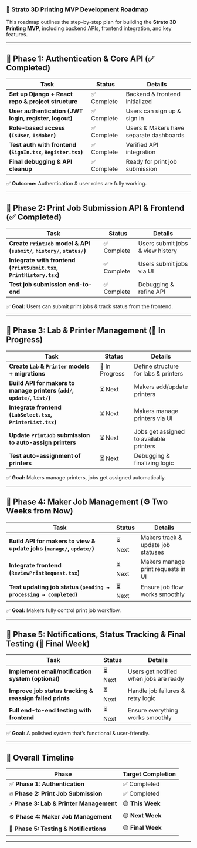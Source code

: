 ### **🚀 Strato 3D Printing MVP Development Roadmap**
This roadmap outlines the step-by-step plan for building the **Strato 3D Printing MVP**, including backend APIs, frontend integration, and key features.  

---

## **📌 Phase 1: Authentication & Core API (✅ Completed)**
| **Task** | **Status** | **Details** |
|------------|------------|------------|
| **Set up Django + React repo & project structure** | ✅ Complete | Backend & frontend initialized |
| **User authentication (JWT login, register, logout)** | ✅ Complete | Users can sign up & sign in |
| **Role-based access (`IsUser`, `IsMaker`)** | ✅ Complete | Users & Makers have separate dashboards |
| **Test auth with frontend (`SignIn.tsx`, `Register.tsx`)** | ✅ Complete | Verified API integration |
| **Final debugging & API cleanup** | ✅ Complete | Ready for print job submission |

✅ **Outcome:** Authentication & user roles are fully working.

---

## **📌 Phase 2: Print Job Submission API & Frontend (✅ Completed)**
| **Task** | **Status** | **Details** |
|------------|------------|------------|
| **Create `PrintJob` model & API (`submit/`, `history/`, `status/`)** | ✅ Complete | Users submit jobs & view history |
| **Integrate with frontend (`PrintSubmit.tsx`, `PrintHistory.tsx`)** | ✅ Complete | Users submit jobs via UI |
| **Test job submission end-to-end** | ✅ Complete | Debugging & refine API |

✅ **Goal:** Users can submit print jobs & track status from the frontend.

---

## **📌 Phase 3: Lab & Printer Management (🔨 In Progress)**
| **Task** | **Status** | **Details** |
|------------|------------|------------|
| **Create `Lab` & `Printer` models + migrations** | 🔨 In Progress | Define structure for labs & printers |
| **Build API for makers to manage printers (`add/`, `update/`, `list/`)** | ⏳ Next | Makers add/update printers |
| **Integrate frontend (`LabSelect.tsx`, `PrinterList.tsx`)** | ⏳ Next | Makers manage printers via UI |
| **Update `PrintJob` submission to auto-assign printers** | ⏳ Next | Jobs get assigned to available printers |
| **Test auto-assignment of printers** | ⏳ Next | Debugging & finalizing logic |

✅ **Goal:** Makers manage printers, jobs get assigned automatically.

---

## **📌 Phase 4: Maker Job Management (⚙️ Two Weeks from Now)**
| **Task** | **Status** | **Details** |
|------------|------------|------------|
| **Build API for makers to view & update jobs (`manage/`, `update/`)** | ⏳ Next | Makers track & update job statuses |
| **Integrate frontend (`ReviewPrintRequest.tsx`)** | ⏳ Next | Makers manage print requests in UI |
| **Test updating job status (`pending → processing → completed`)** | ⏳ Next | Ensure job flow works smoothly |

✅ **Goal:** Makers fully control print job workflow.

---

## **📌 Phase 5: Notifications, Status Tracking & Final Testing (🔔 Final Week)**
| **Task** | **Status** | **Details** |
|------------|------------|------------|
| **Implement email/notification system (optional)** | ⏳ Next | Users get notified when jobs are ready |
| **Improve job status tracking & reassign failed prints** | ⏳ Next | Handle job failures & retry logic |
| **Full end-to-end testing with frontend** | ⏳ Next | Ensure everything works smoothly |

✅ **Goal:** A polished system that’s functional & user-friendly.

---

## **📌 Overall Timeline**
| **Phase** | **Target Completion** |
|------------|------------|
| ✅ **Phase 1: Authentication** | ✅ Completed |
| 🔥 **Phase 2: Print Job Submission** | ✅ Completed |
| ⚡ **Phase 3: Lab & Printer Management** | 🟡 **This Week**|
| ⚙️ **Phase 4: Maker Job Management** | 🟡 **Next Week** |
| 🔔 **Phase 5: Testing & Notifications** | 🟡 **Final Week** |

---


